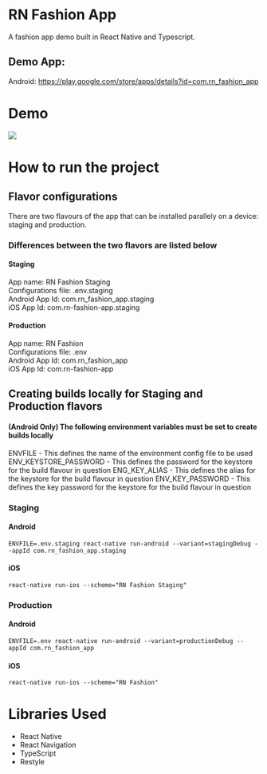 # RN Fashion App
A fashion app demo built in React Native and Typescript.

## Demo App:
Android: https://play.google.com/store/apps/details?id=com.rn_fashion_app

# Demo 
![](./samples/demo.gif)

# How to run the project
## Flavor configurations
There are two flavours of the app that can be installed parallely on a device: staging and production.
### Differences between the two flavors are listed below
#### Staging
App name: RN Fashion Staging<br/>
Configurations file: .env.staging<br/>
Android App Id: com.rn_fashion_app.staging<br/>
iOS App Id: com.rn-fashion-app.staging

#### Production
App name: RN Fashion <br/>
Configurations file: .env<br/>
Android App Id: com.rn_fashion_app<br/>
iOS App Id: com.rn-fashion-app

## Creating builds locally for Staging and Production flavors
#### (Android Only) The following environment variables must be set to create builds locally
ENVFILE - This defines the name of the environment config file to be used
ENV_KEYSTORE_PASSWORD - This defines the password for the keystore for the build flavour in question
ENG_KEY_ALIAS - This defines the alias for the keystore for the build flavour in question
ENV_KEY_PASSWORD - This defines the key password for the keystore for the build flavour in question

### Staging
#### Android
```
ENVFILE=.env.staging react-native run-android --variant=stagingDebug --appId com.rn_fashion_app.staging
```
#### iOS
```
react-native run-ios --scheme="RN Fashion Staging"
```

### **Production**
#### Android

```
ENVFILE=.env react-native run-android --variant=productionDebug --appId com.rn_fashion_app
```

#### iOS
```
react-native run-ios --scheme="RN Fashion"
```

# Libraries Used
* React Native
* React Navigation
* TypeScript
* Restyle
